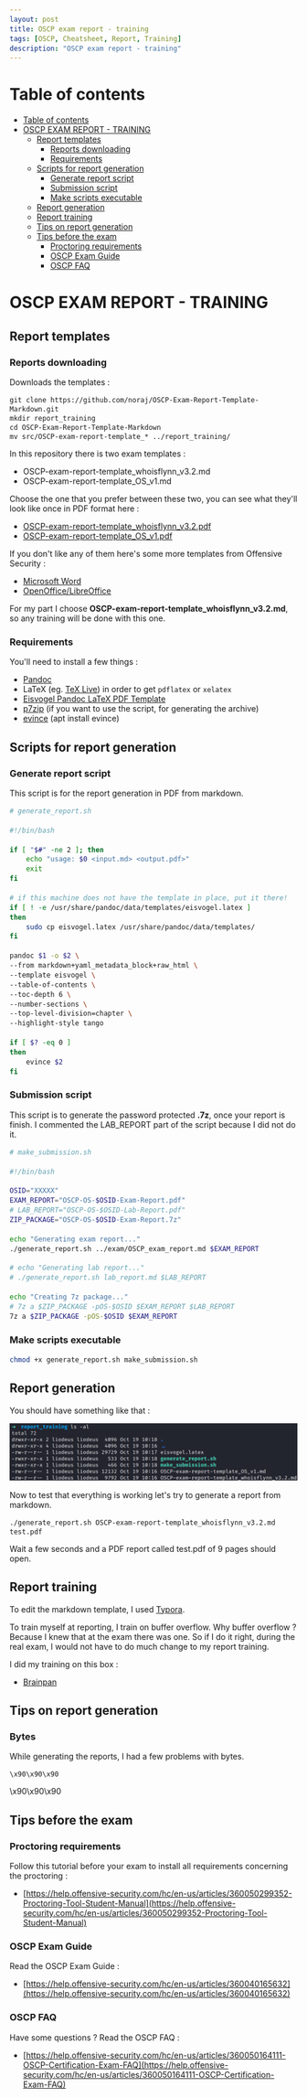 ```yaml
---
layout: post
title: OSCP exam report - training
tags: [OSCP, Cheatsheet, Report, Training]
description: "OSCP exam report - training"
---
```


# Table of contents

- [Table of contents](#table-of-contents)
- [OSCP EXAM REPORT - TRAINING](#oscp-exam-report---training)
  - [Report templates](#report-templates)
    - [Reports downloading](#reports-downloading)
    - [Requirements](#requirements)
  - [Scripts for report generation](#scripts-for-report-generation)
    - [Generate report script](#generate-report-script)
    - [Submission script](#submission-script)
    - [Make scripts executable](#make-scripts-executable)
  - [Report generation](#report-generation)
  - [Report training](#report-training)
  - [Tips on report generation](#tips-on-report-generation)
  - [Tips before the exam](#tips-before-the-exam)
    - [Proctoring requirements](#proctoring-requirements)
    - [OSCP Exam Guide](#oscp-exam-guide)
    - [OSCP FAQ](#oscp-faq)

# OSCP EXAM REPORT - TRAINING 

## Report templates

### Reports downloading

Downloads the templates :

```
git clone https://github.com/noraj/OSCP-Exam-Report-Template-Markdown.git
mkdir report_training
cd OSCP-Exam-Report-Template-Markdown
mv src/OSCP-exam-report-template_* ../report_training/
```

In this repository there is two exam templates :

- OSCP-exam-report-template_whoisflynn_v3.2.md
- OSCP-exam-report-template_OS_v1.md

Choose the one that you prefer between these two, you can see what they'll look like once in PDF format here :

- [OSCP-exam-report-template_whoisflynn_v3.2.pdf](https://github.com/noraj/OSCP-Exam-Report-Template-Markdown/blob/master/output/OSCP-exam-report-template_whoisflynn_v3.2.pdf)
- [OSCP-exam-report-template_OS_v1.pdf](https://github.com/noraj/OSCP-Exam-Report-Template-Markdown/blob/master/output/OSCP-exam-report-template_OS_v1.pdf)

If you don't like any of them here's some more templates from Offensive Security :

- [Microsoft Word](https://www.offensive-security.com/pwk-online/PWKv1-REPORT.doc)
- [OpenOffice/LibreOffice](https://www.offensive-security.com/pwk-online/PWKv1-REPORT.odt)

For my part I choose **OSCP-exam-report-template_whoisflynn_v3.2.md**, so any training will be done with this one.

### Requirements

You'll need to install a few things :

- [Pandoc](https://pandoc.org/installing.html)
- LaTeX (eg. [TeX Live](http://www.tug.org/texlive/)) in order to get `pdflatex` or `xelatex`
- [Eisvogel Pandoc LaTeX PDF Template](https://github.com/Wandmalfarbe/pandoc-latex-template#installation)
- [p7zip](http://p7zip.sourceforge.net/) (if you want to use the script, for generating the archive)
- [evince](https://wiki.gnome.org/Apps/Evince) (apt install evince)

## Scripts for report generation

### Generate report script

This script is for the report generation in PDF from markdown.

```bash
# generate_report.sh

#!/bin/bash

if [ "$#" -ne 2 ]; then
    echo "usage: $0 <input.md> <output.pdf>"
    exit
fi

# if this machine does not have the template in place, put it there!
if [ ! -e /usr/share/pandoc/data/templates/eisvogel.latex ]
then
    sudo cp eisvogel.latex /usr/share/pandoc/data/templates/
fi

pandoc $1 -o $2 \
--from markdown+yaml_metadata_block+raw_html \
--template eisvogel \
--table-of-contents \
--toc-depth 6 \
--number-sections \
--top-level-division=chapter \
--highlight-style tango

if [ $? -eq 0 ]
then
    evince $2
fi
```

### Submission script

This script is to generate the password protected **.7z**, once your report is finish. I commented the LAB_REPORT part of the script because I did not do it.

```bash
# make_submission.sh

#!/bin/bash

OSID="XXXXX"
EXAM_REPORT="OSCP-OS-$OSID-Exam-Report.pdf"
# LAB_REPORT="OSCP-OS-$OSID-Lab-Report.pdf"
ZIP_PACKAGE="OSCP-OS-$OSID-Exam-Report.7z"

echo "Generating exam report..."
./generate_report.sh ../exam/OSCP_exam_report.md $EXAM_REPORT

# echo "Generating lab report..."
# ./generate_report.sh lab_report.md $LAB_REPORT

echo "Creating 7z package..."
# 7z a $ZIP_PACKAGE -pOS-$OSID $EXAM_REPORT $LAB_REPORT
7z a $ZIP_PACKAGE -pOS-$OSID $EXAM_REPORT
```

### Make scripts executable

```bash
chmod +x generate_report.sh make_submission.sh
```

## Report generation

You should have something like that :

![Directory listing](/assets/imgs/report/listing_files.PNG)

Now to test that everything is working let's try to generate a report from markdown.

```
./generate_report.sh OSCP-exam-report-template_whoisflynn_v3.2.md test.pdf
```

Wait a few seconds and a PDF report called test.pdf of 9 pages should open.

## Report training 

To edit the markdown template, I used [Typora](https://typora.io/).

To train myself at reporting, I train on buffer overflow. Why buffer overflow ? Because I knew that at the exam there was one. So if I do it right, during the real exam, I would not have to do much change to my report training.

I did my training on this box :

- [Brainpan](https://tryhackme.com/room/brainpan)



## Tips on report generation

### Bytes

While generating the reports, I had a few problems with bytes.

```
\x90\x90\x90
```

\\x90\\x90\\x90

## Tips before the exam

### Proctoring requirements

Follow this tutorial before your exam to install all requirements concerning the proctoring :

- [https://help.offensive-security.com/hc/en-us/articles/360050299352-Proctoring-Tool-Student-Manual](https://help.offensive-security.com/hc/en-us/articles/360050299352-Proctoring-Tool-Student-Manual)

### OSCP Exam Guide

Read the OSCP Exam Guide :

- [https://help.offensive-security.com/hc/en-us/articles/360040165632](https://help.offensive-security.com/hc/en-us/articles/360040165632)

### OSCP FAQ

Have some questions ? Read the OSCP FAQ :

- [https://help.offensive-security.com/hc/en-us/articles/360050164111-OSCP-Certification-Exam-FAQ](https://help.offensive-security.com/hc/en-us/articles/360050164111-OSCP-Certification-Exam-FAQ)